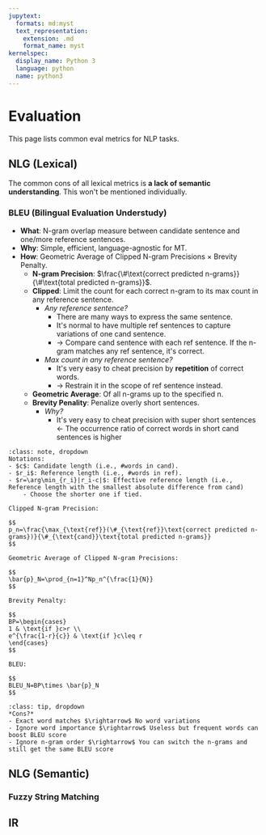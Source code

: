 ```yaml
---
jupytext:
  formats: md:myst
  text_representation:
    extension: .md
    format_name: myst
kernelspec:
  display_name: Python 3
  language: python
  name: python3
---
```

# Evaluation
This page lists common eval metrics for NLP tasks.

## NLG (Lexical)
The common cons of all lexical metrics is **a lack of semantic understanding**. This won't be mentioned individually.

### BLEU (Bilingual Evaluation Understudy)
- **What**: N-gram overlap measure between candidate sentence and one/more reference sentences.
- **Why**: Simple, efficient, language-agnostic for MT.
- **How**: Geometric Average of Clipped N-gram Precisions $\times$ Brevity Penalty.
    - **N-gram Precision**: $\frac{\#\text{correct predicted n-grams}}{\#\text{total predicted n-grams}}$.
    - **Clipped**: Limit the count for each correct n-gram to its max count in any reference sentence.
        - *Any reference sentence?*
            - There are many ways to express the same sentence.
            - It's normal to have multiple ref sentences to capture variations of one cand sentence.
            - $\rightarrow$ Compare cand sentence with each ref sentence. If the n-gram matches any ref sentence, it's correct.
        - *Max count in any reference sentence?*
            - It's very easy to cheat precision by **repetition** of correct words.
            - $\rightarrow$ Restrain it in the scope of ref sentence instead.
    - **Geometric Average**: Of all n-grams up to the specified n.
    - **Brevity Penality**: Penalize overly short sentences.
        - *Why?*
            - It's very easy to cheat precision with super short sentences $\leftarrow$ The occurrence ratio of correct words in short cand sentences is higher

```{admonition} Math
:class: note, dropdown
Notations:
- $c$: Candidate length (i.e., #words in cand).
- $r_i$: Reference length (i.e., #words in ref).
- $r=\arg\min_{r_i}|r_i-c|$: Effective reference length (i.e., Reference length with the smallest absolute difference from cand)
    - Choose the shorter one if tied.

Clipped N-gram Precision:

$$
p_n=\frac{\max_{\text{ref}}(\#_{\text{ref}}\text{correct predicted n-grams})}{\#_{\text{cand}}\text{total predicted n-grams}}
$$

Geometric Average of Clipped N-gram Precisions:

$$
\bar{p}_N=\prod_{n=1}^Np_n^{\frac{1}{N}}
$$

Brevity Penalty:

$$
BP=\begin{cases}
1 & \text{if }c>r \\
e^{\frac{1-r}{c}} & \text{if }c\leq r
\end{cases}
$$

BLEU:

$$
BLEU_N=BP\times \bar{p}_N
$$
```

```{admonition} Q&A
:class: tip, dropdown
*Cons?*
- Exact word matches $\rightarrow$ No word variations
- Ignore word importance $\rightarrow$ Useless but frequent words can boost BLEU score
- Ignore n-gram order $\rightarrow$ You can switch the n-grams and still get the same BLEU score
```

## NLG (Semantic)

### Fuzzy String Matching

## IR
### 
